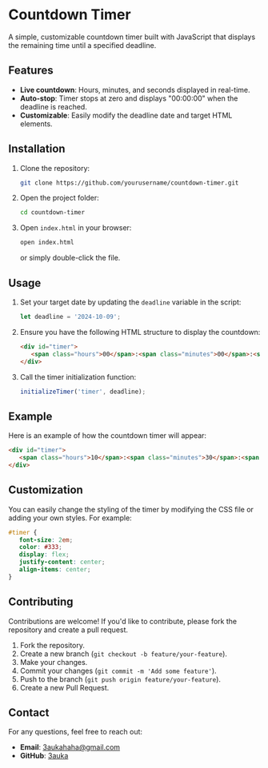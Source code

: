 
# Countdown Timer

A simple, customizable countdown timer built with JavaScript that displays the remaining time until a specified deadline.

## Features

- **Live countdown**: Hours, minutes, and seconds displayed in real-time.
- **Auto-stop**: Timer stops at zero and displays "00:00:00" when the deadline is reached.
- **Customizable**: Easily modify the deadline date and target HTML elements.

## Installation

1. Clone the repository:

   ```bash
   git clone https://github.com/yourusername/countdown-timer.git
   ```

2. Open the project folder:

   ```bash
   cd countdown-timer
   ```

3. Open `index.html` in your browser:

   ```bash
   open index.html
   ```

   or simply double-click the file.

## Usage

1. Set your target date by updating the `deadline` variable in the script:

   ```javascript
   let deadline = '2024-10-09';
   ```

2. Ensure you have the following HTML structure to display the countdown:

   ```html
   <div id="timer">
      <span class="hours">00</span>:<span class="minutes">00</span>:<span class="seconds">00</span>
   </div>
   ```

3. Call the timer initialization function:

   ```javascript
   initializeTimer('timer', deadline);
   ```

## Example

Here is an example of how the countdown timer will appear:

```html
<div id="timer">
   <span class="hours">10</span>:<span class="minutes">30</span>:<span class="seconds">45</span>
</div>
```

## Customization

You can easily change the styling of the timer by modifying the CSS file or adding your own styles. For example:

```css
#timer {
   font-size: 2em;
   color: #333;
   display: flex;
   justify-content: center;
   align-items: center;
}
```

## Contributing

Contributions are welcome! If you'd like to contribute, please fork the repository and create a pull request.

1. Fork the repository.
2. Create a new branch (`git checkout -b feature/your-feature`).
3. Make your changes.
4. Commit your changes (`git commit -m 'Add some feature'`).
5. Push to the branch (`git push origin feature/your-feature`).
6. Create a new Pull Request.


## Contact

For any questions, feel free to reach out:

- **Email**: 3aukahaha@gmail.com
- **GitHub**: [3auka](https://github.com/3auquel)

